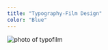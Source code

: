 ```yaml
---
title: "Typography-Film Design"
color: "Blue"
---
```

<img src="/web1-sp/img/typofilm.jpg" alt="photo of typofilm" class="photo-typofilm">
<p class="typofilm>This is the typography of film--<i>BlACK SWAN</i>, designd by my friend Lily.</p>
